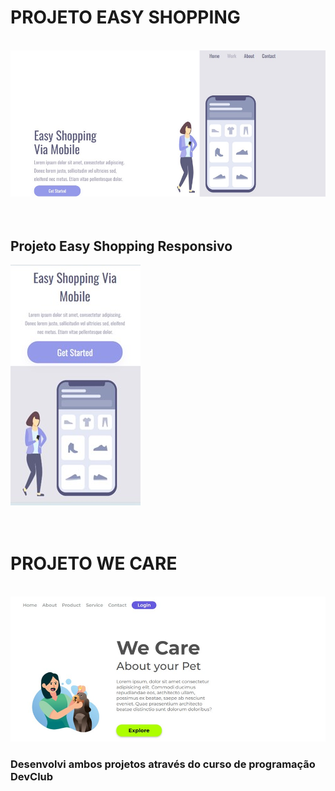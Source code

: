 <h1>PROJETO EASY SHOPPING</h1>
<br>
<img src="https://github.com/felipeabedin-code/PROJETOS-EASY-SHOPPING-E-WE-CARE/blob/master/img/EASY%20SHOPPING%20DESKTOP%20NEW.jpg?raw=true">
<br>
<br>
<br>
<h2>Projeto Easy Shopping Responsivo</h2>
<img src="https://github.com/felipeabedin-code/PROJETOS-EASY-SHOPPING-E-WE-CARE/blob/master/img/EASY%20SHOPPING%20MOBILE.jpg?raw=true">
<br>
<br>
<br>
<h1>PROJETO WE CARE</h1>
<br>
<img src="https://github.com/felipeabedin-code/PROJETOS-EASY-SHOPPING-E-WE-CARE/blob/master/Imagem5.jpg?raw=true">
<br>
<h3>Desenvolvi ambos projetos através do curso de programação DevClub</h3>

